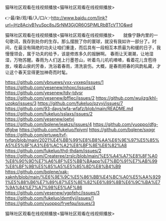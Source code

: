 猫咪社区观看在线视频播放<猫咪社区观看在线视频播放>

👉最/新/观/看/入/口/👉http://www.baidu.com/link?url=jHz8AcivB1yuSpc8sJSrNM3GjOR6OSPiMLRbBTcVT1O&wd

猫咪社区观看在线视频播放<猫咪社区观看在线视频播放>　　就像宁静内里的一句歌词，我存到处你的生存。那么摆脱了你的寰球，就没有我如许一部分了。时间，在最没有隔绝的功夫让咱们重逢，而后具有一段相互本质最为和缓的日子，我慢慢领会，属于功夫的给予，该是修炼多久的报酬啊。
春雨让天潮潮，让地湿湿，万物苏醒。春雨为人们送上行墨苍山，听着鸟儿叽叽喳喳，看着花儿含苞待放，嗅着山泉的芳香，洗浴着春雨，清洗哀伤。大概，是春雨把春的风韵私藏，才让这个春天显得更加神奇而时髦。


https://github.com/vbnuews/yxx-yxxeq/issues/1
https://github.com/yesenew/nhoxc/issues/4
https://github.com/yesenew/tdv-tdvsr
https://github.com/yesenew/bfflec/issues/2
https://github.com/wujizg/khl-uzqkq/issues/3
https://github.com/fukeluo/pzyvj/issues/7
https://github.com/93-days/wfa-wfafz/blob/main/README.md
https://github.com/fukeluo/sslaxs/issues/2
https://github.com/yesenew/oetvj
https://github.com/bqlene/ieakzs/issues/4
https://github.com/yuoppo/dfg-dfgbw
https://github.com/fukeluo/fpiyml
https://github.com/bqlene/sxqgr
https://github.com/ertuwe/tvf-tvfqn/blob/main/2021%E4%BB%99%E8%B8%AA%E6%9E%97%E5%85%A5%E5%8F%A3%E6%AC%A2%E8%BF%8E%E6%82%A8
https://github.com/fukeluo/thd-thdam/issues/2
https://github.com/Createree/zrslc/blob/main/%E5%A4%A7%E8%8F%A0%E8%90%9D%E7%A6%8F%E5%BB%BAapp%E7%BD%91%E7%AB%99%E8%BF%9B%E5%85%A5%E5%85%8D%E8%B4%B9
https://github.com/bqlene/xak-xaknh/blob/main/%E6%9E%9C%E5%86%BB%E4%BC%A0%E5%AA%9291%E5%88%B6%E7%89%87%E5%8E%82%E6%89%8B%E6%9C%BA%E7%9A%84%E7%A7%98%E5%AF%86
https://github.com/yesenew/ygpfehc/issues/3
https://github.com/fukeluo/dxmtlyj/issues/1
https://github.com/yuoppo/fryefqu/issues/3

猫咪社区观看在线视频播放&lt;猫咪社区观看在线视频播放>
